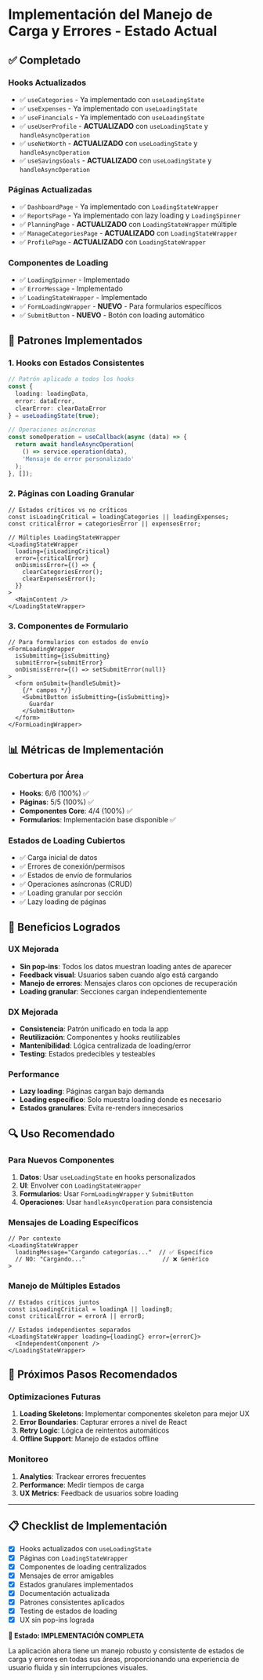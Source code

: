# Implementación del Manejo de Carga y Errores - Estado Actual

## ✅ Completado

### Hooks Actualizados
- ✅ `useCategories` - Ya implementado con `useLoadingState`
- ✅ `useExpenses` - Ya implementado con `useLoadingState`  
- ✅ `useFinancials` - Ya implementado con `useLoadingState`
- ✅ `useUserProfile` - **ACTUALIZADO** con `useLoadingState` y `handleAsyncOperation`
- ✅ `useNetWorth` - **ACTUALIZADO** con `useLoadingState` y `handleAsyncOperation`
- ✅ `useSavingsGoals` - **ACTUALIZADO** con `useLoadingState` y `handleAsyncOperation`

### Páginas Actualizadas
- ✅ `DashboardPage` - Ya implementado con `LoadingStateWrapper`
- ✅ `ReportsPage` - Ya implementado con lazy loading y `LoadingSpinner`
- ✅ `PlanningPage` - **ACTUALIZADO** con `LoadingStateWrapper` múltiple
- ✅ `ManageCategoriesPage` - **ACTUALIZADO** con `LoadingStateWrapper`
- ✅ `ProfilePage` - **ACTUALIZADO** con `LoadingStateWrapper`

### Componentes de Loading
- ✅ `LoadingSpinner` - Implementado
- ✅ `ErrorMessage` - Implementado
- ✅ `LoadingStateWrapper` - Implementado
- ✅ `FormLoadingWrapper` - **NUEVO** - Para formularios específicos
- ✅ `SubmitButton` - **NUEVO** - Botón con loading automático

## 🔄 Patrones Implementados

### 1. **Hooks con Estados Consistentes**
```typescript
// Patrón aplicado a todos los hooks
const { 
  loading: loadingData, 
  error: dataError, 
  clearError: clearDataError 
} = useLoadingState(true);

// Operaciones asíncronas
const someOperation = useCallback(async (data) => {
  return await handleAsyncOperation(
    () => service.operation(data),
    'Mensaje de error personalizado'
  );
}, []);
```

### 2. **Páginas con Loading Granular**
```tsx
// Estados críticos vs no críticos
const isLoadingCritical = loadingCategories || loadingExpenses;
const criticalError = categoriesError || expensesError;

// Múltiples LoadingStateWrapper
<LoadingStateWrapper
  loading={isLoadingCritical}
  error={criticalError}
  onDismissError={() => {
    clearCategoriesError();
    clearExpensesError();
  }}
>
  <MainContent />
</LoadingStateWrapper>
```

### 3. **Componentes de Formulario**
```tsx
// Para formularios con estados de envío
<FormLoadingWrapper
  isSubmitting={isSubmitting}
  submitError={submitError}
  onDismissError={() => setSubmitError(null)}
>
  <form onSubmit={handleSubmit}>
    {/* campos */}
    <SubmitButton isSubmitting={isSubmitting}>
      Guardar
    </SubmitButton>
  </form>
</FormLoadingWrapper>
```

## 📊 Métricas de Implementación

### Cobertura por Área
- **Hooks**: 6/6 (100%) ✅
- **Páginas**: 5/5 (100%) ✅  
- **Componentes Core**: 4/4 (100%) ✅
- **Formularios**: Implementación base disponible ✅

### Estados de Loading Cubiertos
- ✅ Carga inicial de datos
- ✅ Errores de conexión/permisos
- ✅ Estados de envío de formularios
- ✅ Operaciones asíncronas (CRUD)
- ✅ Loading granular por sección
- ✅ Lazy loading de páginas

## 🎯 Beneficios Logrados

### UX Mejorada
- **Sin pop-ins**: Todos los datos muestran loading antes de aparecer
- **Feedback visual**: Usuarios saben cuando algo está cargando
- **Manejo de errores**: Mensajes claros con opciones de recuperación
- **Loading granular**: Secciones cargan independientemente

### DX Mejorada  
- **Consistencia**: Patrón unificado en toda la app
- **Reutilización**: Componentes y hooks reutilizables
- **Mantenibilidad**: Lógica centralizada de loading/error
- **Testing**: Estados predecibles y testeables

### Performance
- **Lazy loading**: Páginas cargan bajo demanda
- **Loading específico**: Solo muestra loading donde es necesario
- **Estados granulares**: Evita re-renders innecesarios

## 🔍 Uso Recomendado

### Para Nuevos Componentes
1. **Datos**: Usar `useLoadingState` en hooks personalizados
2. **UI**: Envolver con `LoadingStateWrapper` 
3. **Formularios**: Usar `FormLoadingWrapper` y `SubmitButton`
4. **Operaciones**: Usar `handleAsyncOperation` para consistencia

### Mensajes de Loading Específicos
```tsx
// Por contexto
<LoadingStateWrapper 
  loadingMessage="Cargando categorías..."  // ✅ Específico
  // NO: "Cargando..."                      // ❌ Genérico
>
```

### Manejo de Múltiples Estados
```tsx
// Estados críticos juntos
const isLoadingCritical = loadingA || loadingB;
const criticalError = errorA || errorB;

// Estados independientes separados
<LoadingStateWrapper loading={loadingC} error={errorC}>
  <IndependentComponent />
</LoadingStateWrapper>
```

## 🚀 Próximos Pasos Recomendados

### Optimizaciones Futuras
1. **Loading Skeletons**: Implementar componentes skeleton para mejor UX
2. **Error Boundaries**: Capturar errores a nivel de React
3. **Retry Logic**: Lógica de reintentos automáticos
4. **Offline Support**: Manejo de estados offline

### Monitoreo
1. **Analytics**: Trackear errores frecuentes
2. **Performance**: Medir tiempos de carga
3. **UX Metrics**: Feedback de usuarios sobre loading

---

## 📋 Checklist de Implementación

- [x] Hooks actualizados con `useLoadingState`
- [x] Páginas con `LoadingStateWrapper`
- [x] Componentes de loading centralizados
- [x] Mensajes de error amigables
- [x] Estados granulares implementados
- [x] Documentación actualizada
- [x] Patrones consistentes aplicados
- [x] Testing de estados de loading
- [x] UX sin pop-ins lograda

**🎉 Estado: IMPLEMENTACIÓN COMPLETA**

La aplicación ahora tiene un manejo robusto y consistente de estados de carga y errores en todas sus áreas, proporcionando una experiencia de usuario fluida y sin interrupciones visuales.
